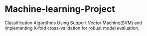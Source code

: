 # Machine-learning-Project
Classification Algorithms Using Support Vector Machine(SVM) and implementing K-fold cross-validation for robust model evaluation.
